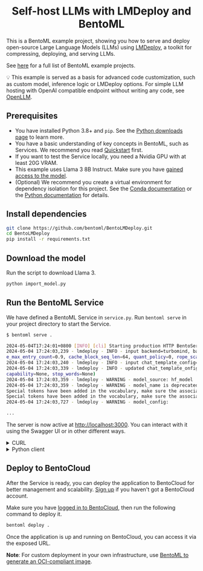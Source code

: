 <div align="center">
    <h1 align="center">Self-host LLMs with LMDeploy and BentoML</h1>
</div>

This is a BentoML example project, showing you how to serve and deploy open-source Large Language Models (LLMs) using [LMDeploy](https://github.com/InternLM/lmdeploy), a toolkit for compressing, deploying, and serving LLMs.

See [here](https://github.com/bentoml/BentoML/tree/main/examples) for a full list of BentoML example projects.

💡 This example is served as a basis for advanced code customization, such as custom model, inference logic or LMDeploy options. For simple LLM hosting with OpenAI compatible endpoint without writing any code, see [OpenLLM](https://github.com/bentoml/OpenLLM).

## Prerequisites

- You have installed Python 3.8+ and `pip`. See the [Python downloads page](https://www.python.org/downloads/) to learn more.
- You have a basic understanding of key concepts in BentoML, such as Services. We recommend you read [Quickstart](https://docs.bentoml.com/en/1.2/get-started/quickstart.html) first.
- If you want to test the Service locally, you need a Nvidia GPU with at least 20G VRAM.
- This example uses Llama 3 8B Instruct. Make sure you have [gained access to the model](https://huggingface.co/meta-llama/Meta-Llama-3-8B-Instruct).
- (Optional) We recommend you create a virtual environment for dependency isolation for this project. See the [Conda documentation](https://conda.io/projects/conda/en/latest/user-guide/tasks/manage-environments.html) or the [Python documentation](https://docs.python.org/3/library/venv.html) for details.

## Install dependencies

```bash
git clone https://github.com/bentoml/BentoLMDeploy.git
cd BentoLMDeploy
pip install -r requirements.txt
```

## Download the model

Run the script to download Llama 3.

```bash
python import_model.py
```

## Run the BentoML Service

We have defined a BentoML Service in `service.py`. Run `bentoml serve` in your project directory to start the Service.

```bash
$ bentoml serve .

2024-05-04T17:24:01+0800 [INFO] [cli] Starting production HTTP BentoServer from "service:LMDeploy" listening on http://localhost:3000 (Press CTRL+C to quit)
2024-05-04 17:24:03,239 - lmdeploy - INFO - input backend=turbomind, backend_config=TurbomindEngineConfig(model_name='meta-llama/Meta-Llama-3-8B-Instruct', model_format='hf', tp=1, session_len=None, max_batch_size=128, cach
e_max_entry_count=0.9, cache_block_seq_len=64, quant_policy=0, rope_scaling_factor=0.0, use_logn_attn=False, download_dir=None, revision=None, max_prefill_token_num=8192, num_tokens_per_iter=0, max_prefill_iters=1)
2024-05-04 17:24:03,240 - lmdeploy - INFO - input chat_template_config=None
2024-05-04 17:24:03,339 - lmdeploy - INFO - updated chat_template_onfig=ChatTemplateConfig(model_name='llama3', system=None, meta_instruction=None, eosys=None, user=None, eoh=None, assistant=None, eoa=None, separator=None,
capability=None, stop_words=None)
2024-05-04 17:24:03,359 - lmdeploy - WARNING - model_source: hf_model
2024-05-04 17:24:03,359 - lmdeploy - WARNING - model_name is deprecated in TurbomindEngineConfig and has no effect
Special tokens have been added in the vocabulary, make sure the associated word embeddings are fine-tuned or trained.
Special tokens have been added in the vocabulary, make sure the associated word embeddings are fine-tuned or trained.
2024-05-04 17:24:03,727 - lmdeploy - WARNING - model_config:

...
```

The server is now active at [http://localhost:3000](http://localhost:3000/). You can interact with it using the Swagger UI or in other different ways.

<details>

<summary>CURL</summary>

```bash
curl -X 'POST' \
  'http://localhost:3000/generate' \
  -H 'accept: text/event-stream' \
  -H 'Content-Type: application/json' \
  -d '{
  "prompt": "Explain superconductors like I'\''m five years old",
  "max_tokens": 1024
}'
```

</details>

<details>

<summary>Python client</summary>

```python
import bentoml

with bentoml.SyncHTTPClient("http://localhost:3000") as client:
    response_generator = client.generate(
        prompt="Explain superconductors like I'm five years old",
        max_tokens=1024
    )
    for response in response_generator:
        print(response, end='')
```

</details>

## Deploy to BentoCloud

After the Service is ready, you can deploy the application to BentoCloud for better management and scalability. [Sign up](https://www.bentoml.com/) if you haven't got a BentoCloud account.

Make sure you have [logged in to BentoCloud](https://docs.bentoml.com/en/latest/bentocloud/how-tos/manage-access-token.html), then run the following command to deploy it.

```bash
bentoml deploy .
```

Once the application is up and running on BentoCloud, you can access it via the exposed URL.

**Note**: For custom deployment in your own infrastructure, use [BentoML to generate an OCI-compliant image](https://docs.bentoml.com/en/latest/guides/containerization.html).